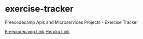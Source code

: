# exercise-tracker
Freecodecamp Apis and Microservices Projects - Exercise Tracker

[Freecodecamp Link](https://learn.freecodecamp.org/apis-and-microservices/apis-and-microservices-projects/exercise-tracker/)
[Heroku Link](https://pacific-savannah-92286.herokuapp.com/)
